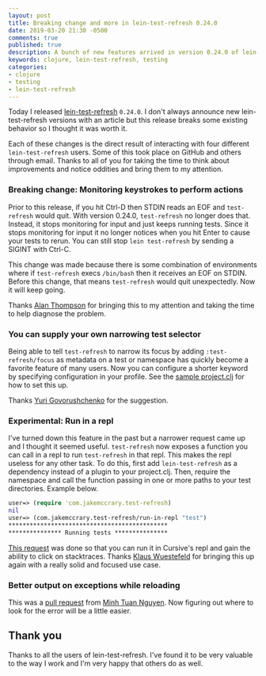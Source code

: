 ```yaml
---
layout: post
title: Breaking change and more in lein-test-refresh 0.24.0
date: 2019-03-20 21:30 -0500
comments: true
published: true
description: A bunch of new features arrived in version 0.24.0 of lein-test-refresh
keywords: clojure, lein-test-refresh, testing
categories:
- clojure
- testing
- lein-test-refresh
---
```


Today I released [lein-test-refresh](https://github.com/jakemcc/lein-test-refresh) `0.24.0`. I don't always announce new lein-test-refresh versions with an article but this release breaks some existing behavior so I thought it was worth it.

Each of these changes is the direct result of interacting with four different `lein-test-refresh` users. Some of this took place on GitHub and others through email. Thanks to all of you for taking the time to think about improvements and notice oddities and bring them to my attention.

### Breaking change: Monitoring keystrokes to perform actions

Prior to this release, if you hit Ctrl-D then STDIN reads an EOF and `test-refresh` would quit. With version 0.24.0, `test-refresh` no longer does that. Instead, it stops monitoring for input and just keeps running tests. Since it stops monitoring for input it no longer notices when you hit Enter to cause your tests to rerun. You can still stop `lein test-refresh` by sending a SIGINT with Ctrl-C.

This change was made because there is some combination of environments where if `test-refresh` execs `/bin/bash` then it receives an EOF on STDIN. Before this change, that means `test-refresh` would quit unexpectedly. Now it will keep going.

Thanks [Alan Thompson](https://github.com/cloojure) for bringing this to my attention and taking the time to help diagnose the problem.

### You can supply your own narrowing test selector

Being able to tell `test-refresh` to narrow its focus by adding `:test-refresh/focus` as metadata on a test or namespace has quickly become a favorite feature of many users. Now you can configure a shorter keyword by specifying configuration in your profile. See the [sample project.clj](https://github.com/jakemcc/lein-test-refresh/blob/1b5165660d9e40d9394809a95b148ec758a6d56b/sample.project.clj#L61-L65) for how to set this up.

Thanks [Yuri Govorushchenko](https://github.com/metametadata) for the suggestion.

### Experimental: Run in a repl

I've turned down this feature in the past but a narrower request came up and I thought it seemed useful. `test-refresh` now exposes a function you can call in a repl to run `test-refresh` in that repl. This makes the repl useless for any other task. To do this, first add `lein-test-refresh` as a dependency instead of a plugin to your project.clj. Then, require the namespace and call the function passing in one or more paths to your test directories. Example below.

```clojure
user=> (require 'com.jakemccrary.test-refresh)
nil
user=> (com.jakemccrary.test-refresh/run-in-repl "test")
*********************************************
*************** Running tests ***************
```

[This request](https://github.com/jakemcc/lein-test-refresh/issues/80) was done so that you can run it in Cursive's repl and gain the ability to click on stacktraces. Thanks [Klaus Wuestefeld](https://github.com/klauswuestefeld) for bringing this up again with a really solid and focused use case.

### Better output on exceptions while reloading

This was a [pull request](https://github.com/jakemcc/lein-test-refresh/pull/81) from [Minh Tuan Nguyen](https://github.com/minhtuannguyen). Now figuring out where to look for the error will be a little easier.


## Thank you

Thanks to all the users of lein-test-refresh. I've found it to be very valuable to the way I work and I'm very happy that others do as well.
